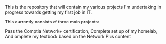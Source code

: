 This is the repository that will contain my various projects I'm undertaking in progress towards getting my first job in IT. 

This currently consists of three main projects:

  Pass the Comptia Network+ certification,
  Complete set up of my homelab,
  And omplete my textbook based on the Network Plus content 

